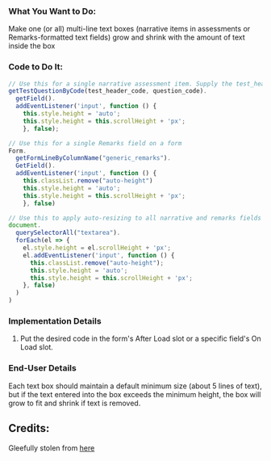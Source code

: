 ### What You Want to Do:
Make one (or all) multi-line text boxes (narrative items in assessments or Remarks-formatted text fields) grow and shrink with the amount of text inside the box

### Code to Do It:
```javascript
// Use this for a single narrative assessment item. Supply the test_header_code and question_code from the specific test item.
getTestQuestionByCode(test_header_code, question_code).
  getField().
  addEventListener('input', function () {
    this.style.height = 'auto';
    this.style.height = this.scrollHeight + 'px';
    }, false);

// Use this for a single Remarks field on a form
Form.
  getFormLineByColumnName("generic_remarks").
  GetField().
  addEventListener('input', function () {
    this.classList.remove("auto-height")
    this.style.height = 'auto';
    this.style.height = this.scrollHeight + 'px';
    }, false)

// Use this to apply auto-resizing to all narrative and remarks fields on the form at once.
document.
  querySelectorAll("textarea").
  forEach(el => {
    el.style.height = el.scrollHeight + 'px';
    el.addEventListener('input', function () {
      this.classList.remove("auto-height");
      this.style.height = 'auto';
      this.style.height = this.scrollHeight + 'px';
    }, false)
  )
)
```

### Implementation Details
1. Put the desired code in the form's After Load slot or a specific field's On Load slot.

   
### End-User Details
Each text box should maintain a default minimum size (about 5 lines of text), but if the text entered into the box exceeds the minimum height, the box will grow to fit and shrink if text is removed.

## Credits:
Gleefully stolen from [here](https://www.geeksforgeeks.org/how-to-create-auto-resize-textarea-using-javascript-jquery/)
